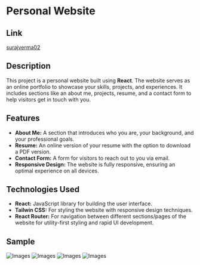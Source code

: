 # Personal Website

## Link
<a href="https://surajverma02.netlify.app/">surajverma02</a>

## Description

This project is a personal website built using **React**. The website serves as an online portfolio to showcase your skills, projects, and experiences. It includes sections like an about me, projects, resume, and a contact form to help visitors get in touch with you.

## Features

- **About Me:** A section that introduces who you are, your background, and your professional goals.
- **Resume:** An online version of your resume with the option to download a PDF version.
- **Contact Form:** A form for visitors to reach out to you via email.
- **Responsive Design:** The website is fully responsive, ensuring an optimal experience on all devices.


## Technologies Used

- **React:** JavaScript library for building the user interface.
- **Tailwin CSS:** For styling the website with responsive design techniques.
- **React Router:** For navigation between different sections/pages of the website for utility-first styling and rapid UI development.

## Sample
  <img src="/assets/sample/page1.png" alt="Images">
  <img src="/assets/sample/page2.png" alt="Images">
  <img src="/assets/sample/page3.png" alt="Images">
  <img src="/assets/sample/page4.png" alt="Images">